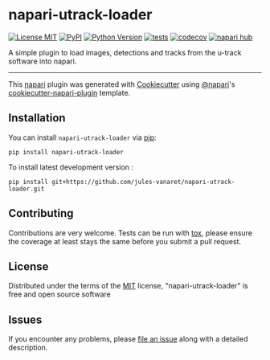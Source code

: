 # napari-utrack-loader

[![License MIT](https://img.shields.io/pypi/l/napari-utrack-loader.svg?color=green)](https://github.com/jules-vanaret/napari-utrack-loader/raw/main/LICENSE)
[![PyPI](https://img.shields.io/pypi/v/napari-utrack-loader.svg?color=green)](https://pypi.org/project/napari-utrack-loader)
[![Python Version](https://img.shields.io/pypi/pyversions/napari-utrack-loader.svg?color=green)](https://python.org)
[![tests](https://github.com/jules-vanaret/napari-utrack-loader/workflows/tests/badge.svg)](https://github.com/jules-vanaret/napari-utrack-loader/actions)
[![codecov](https://codecov.io/gh/jules-vanaret/napari-utrack-loader/branch/main/graph/badge.svg)](https://codecov.io/gh/jules-vanaret/napari-utrack-loader)
[![napari hub](https://img.shields.io/endpoint?url=https://api.napari-hub.org/shields/napari-utrack-loader)](https://napari-hub.org/plugins/napari-utrack-loader)

A simple plugin to load images, detections and tracks from the u-track software into napari.

----------------------------------

This [napari] plugin was generated with [Cookiecutter] using [@napari]'s [cookiecutter-napari-plugin] template.

<!--
Don't miss the full getting started guide to set up your new package:
https://github.com/napari/cookiecutter-napari-plugin#getting-started

and review the napari docs for plugin developers:
https://napari.org/stable/plugins/index.html
-->

## Installation

You can install `napari-utrack-loader` via [pip]:

    pip install napari-utrack-loader



To install latest development version :

    pip install git+https://github.com/jules-vanaret/napari-utrack-loader.git


## Contributing

Contributions are very welcome. Tests can be run with [tox], please ensure
the coverage at least stays the same before you submit a pull request.

## License

Distributed under the terms of the [MIT] license,
"napari-utrack-loader" is free and open source software

## Issues

If you encounter any problems, please [file an issue] along with a detailed description.

[napari]: https://github.com/napari/napari
[Cookiecutter]: https://github.com/audreyr/cookiecutter
[@napari]: https://github.com/napari
[MIT]: http://opensource.org/licenses/MIT
[BSD-3]: http://opensource.org/licenses/BSD-3-Clause
[GNU GPL v3.0]: http://www.gnu.org/licenses/gpl-3.0.txt
[GNU LGPL v3.0]: http://www.gnu.org/licenses/lgpl-3.0.txt
[Apache Software License 2.0]: http://www.apache.org/licenses/LICENSE-2.0
[Mozilla Public License 2.0]: https://www.mozilla.org/media/MPL/2.0/index.txt
[cookiecutter-napari-plugin]: https://github.com/napari/cookiecutter-napari-plugin

[file an issue]: https://github.com/jules-vanaret/napari-utrack-loader/issues

[napari]: https://github.com/napari/napari
[tox]: https://tox.readthedocs.io/en/latest/
[pip]: https://pypi.org/project/pip/
[PyPI]: https://pypi.org/
